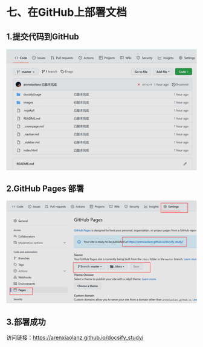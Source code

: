 # 七、在GitHub上部署文档

## 1.提交代码到GitHub

![1656050504619](./images/1656050504619.png)

## 2.GitHub Pages 部署

![1656050479434](./images/1656050479434.png)

## 3.部署成功

访问链接：https://arenxiaolanz.github.io/docsify_study/